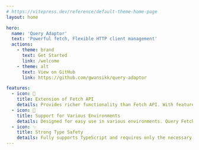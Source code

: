 ```yaml
---
# https://vitepress.dev/reference/default-theme-home-page
layout: home

hero:
  name: 'Query Adaptor'
  text: 'Powerful fetch, Flexible HTTP client management'
  actions:
    - theme: brand
      text: Get Started
      link: /welcome
    - theme: alt
      text: View on GitHub
      link: https://github.com/gwansikk/query-adaptor

features:
  - icon: 🧰
    title: Extension of Fetch API
    details: Provides richer functionality than Fetch API. With features like Instance, Interceptor, and Effect, it minimizes complex configurations and enables flexible HTTP communication.
  - icon: 🧩
    title: Support for Various Environments
    details: Designed for easy use in various environments. Query Fetch works seamlessly in specialized Fetch API environments like Next.js, React Native, and Tauri by simply being used as an adapter.
  - icon: ✨
    title: Strong Type Safety
    details: Fully supports TypeScript and requires only the necessary types for precise type inference. This minimizes unnecessary types and ensures robust type safety.
---
```

